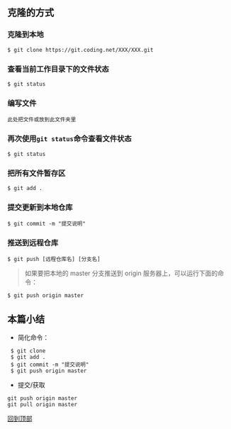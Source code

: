 ## 克隆的方式

### 克隆到本地

    $ git clone https://git.coding.net/XXX/XXX.git

### 查看当前工作目录下的文件状态

    $ git status 

### 编写文件

    此处把文件或放到此文件夹里    
### 再次使用`git status`命令查看文件状态

    $ git status 

### 把所有文件暂存区

    $ git add .
### 提交更新到本地仓库

    $ git commit -m "提交说明"

### 推送到远程仓库
    $ git push [远程仓库名] [分支名]

> 如果要把本地的 master 分支推送到 origin 服务器上，可以运行下面的命令：        

    $ git push origin master

## 本篇小结

- 简化命令：

```
 $ git clone
 $ git add .
 $ git commit -m "提交说明"
 $ git push origin master
```

- 提交/获取
```
git push origin master
git pull origin master
```

[回到顶部](#克隆的方式)

